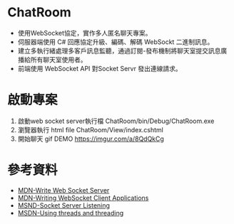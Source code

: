# ChatRoom
* 使用WebSocket協定，實作多人匿名聊天專案。
* 伺服器端使用 C# 回應協定升級、編碼、解碼 WebSockt 二進制訊息。
* 建立多執行緒處理多客戶訊息監聽，通過訂閱-發布機制將聊天室提交訊息廣播給所有聊天室使用者。
* 前端使用 WebSocket API 對Socket Servr 發出連線請求。

# 啟動專案
1. 啟動web socket server執行檔  ChatRoom/bin/Debug/ChatRoom.exe
2. 瀏覽器執行 html file  ChatRoom/View/index.cshtml
3. 開始聊天
gif DEMO https://imgur.com/a/8QdQkCg

# 參考資料
* [MDN-Write Web Socket Server](https://developer.mozilla.org/en-US/docs/Web/API/WebSockets_API/Writing_WebSocket_servers)
* [MDN-Writing WebSocket Client Applications](https://developer.mozilla.org/en-US/docs/Web/API/WebSockets_API/Writing_WebSocket_client_applications)
* [MSND-Socket Server Listening](https://docs.microsoft.com/zh-tw/dotnet/framework/network-programming/listening-with-sockets)
* [MSDN-Using threads and threading](https://docs.microsoft.com/zh-tw/dotnet/standard/threading/using-threads-and-threading)


